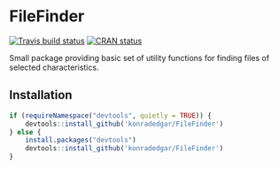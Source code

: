 
<!-- README.md is generated from README.Rmd. Please edit that file -->

# FileFinder

[![Travis build
status](https://travis-ci.org/konradedgar/FileFinder.svg?branch=master)](https://travis-ci.org/konradedgar/FileFinder)
[![CRAN
status](https://www.r-pkg.org/badges/version/FileFinder)](https://cran.r-project.org/package=FileFinder)

Small package providing basic set of utility functions for finding files
of selected characteristics.

## Installation

``` r
if (requireNamespace("devtools", quietly = TRUE)) {
    devtools::install_github('konradedgar/FileFinder')
} else {
    install.packages("devtools")
    devtools::install_github('konradedgar/FileFinder')
}
```
